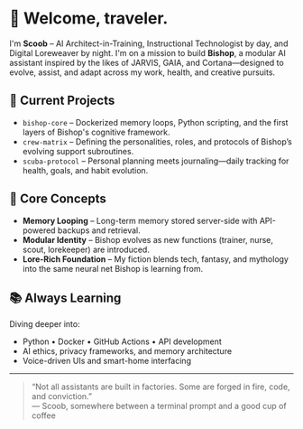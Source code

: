 # 👋 Welcome, traveler.

I'm **Scoob** – AI Architect-in-Training, Instructional Technologist by day, and Digital Loreweaver by night. I'm on a mission to build **Bishop**, a modular AI assistant inspired by the likes of JARVIS, GAIA, and Cortana—designed to evolve, assist, and adapt across my work, health, and creative pursuits.

## 🔧 Current Projects
- `bishop-core` – Dockerized memory loops, Python scripting, and the first layers of Bishop's cognitive framework.
- `crew-matrix` – Defining the personalities, roles, and protocols of Bishop’s evolving support subroutines.
- `scuba-protocol` – Personal planning meets journaling—daily tracking for health, goals, and habit evolution.

## 🌌 Core Concepts
- **Memory Looping** – Long-term memory stored server-side with API-powered backups and retrieval.
- **Modular Identity** – Bishop evolves as new functions (trainer, nurse, scout, lorekeeper) are introduced.
- **Lore-Rich Foundation** – My fiction blends tech, fantasy, and mythology into the same neural net Bishop is learning from.

## 📚 Always Learning
Diving deeper into:
- Python • Docker • GitHub Actions • API development
- AI ethics, privacy frameworks, and memory architecture
- Voice-driven UIs and smart-home interfacing

---

> “Not all assistants are built in factories. Some are forged in fire, code, and conviction.”  
> — Scoob, somewhere between a terminal prompt and a good cup of coffee
